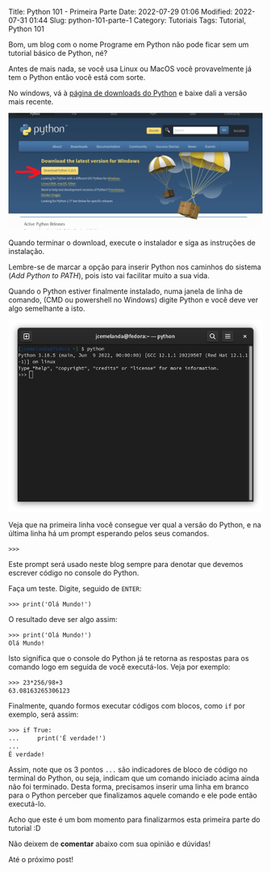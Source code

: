 Title: Python 101 - Primeira Parte
Date: 2022-07-29 01:06
Modified: 2022-07-31 01:44
Slug: python-101-parte-1
Category: Tutoriais
Tags: Tutorial, Python 101

Bom, um blog com o nome Programe em Python não pode ficar sem um tutorial básico de Python, né?

Antes de mais nada, se você usa Linux ou MacOS você provavelmente já tem o Python então você está com sorte.

No windows, vá à [página de downloads do Python](https://www.python.org/downloads/) e baixe dali a versão mais recente.

![Download Python](/images/download-python.png)

Quando terminar o download, execute o instalador e siga as instruções de instalação.

Lembre-se de marcar a opção para inserir Python nos caminhos do sistema (*Add Python to PATH*), pois isto vai facilitar muito a sua vida.

Quando o Python estiver finalmente instalado, numa janela de linha de comando, (CMD ou powershell no Windows) digite Python e você deve ver algo semelhante a isto.

![Terminal Python](/images/python-terminal.png)

Veja que na primeira linha você consegue ver qual a versão do Python, e na última linha há um prompt esperando pelos seus comandos. 

    >>>

Este prompt será usado neste blog sempre para denotar que devemos escrever código no console do Python.

Faça um teste. Digite, seguido de `ENTER`:

    >>> print('Olá Mundo!')

O resultado deve ser algo assim:

    >>> print('Olá Mundo!')
    Olá Mundo!

Isto significa que o console do Python já te retorna as respostas para os comando logo em seguida de você executá-los. Veja por exemplo:

    >>> 23*256/98+3
    63.08163265306123

Finalmente, quando formos executar códigos com blocos, como `if` por exemplo, será assim:

    >>> if True:
    ...     print('É verdade!')
    ...
    É verdade!

Assim, note que os 3 pontos `...` são indicadores de bloco de código no terminal do Python, ou seja, indicam que um comando iniciado acima ainda não foi terminado. Desta forma, precisamos inserir uma linha em branco para o Python perceber que finalizamos aquele comando e ele pode então executá-lo.

Acho que este é um bom momento para finalizarmos esta primeira parte do tutorial :D

Não deixem de **comentar** abaixo com sua opinião e dúvidas!

Até o próximo post!